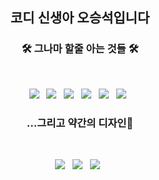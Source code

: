 <h2 align="center"><b>코디 신생아 오승석입니다</b></h3>

<h3 align="center"><b>🛠 그나마 할줄 아는 것들 🛠</b></h3>
</br>
<p align="center">
<img src="https://img.shields.io/badge/HTML5-E34F26?style=flat-square&logo=HTML5&logoColor=white"/></a> &nbsp
<img src="https://img.shields.io/badge/CSS3-1572B6?style=flat-square&logo=CSS3&logoColor=white"/></a> &nbsp
<img src="https://img.shields.io/badge/JavaScript-F7DF1E?style=flat-square&logo=JavaScript&logoColor=white"/></a> &nbsp
<img src="https://img.shields.io/badge/c-A8B9CC?style=flat-square&logo=c&logoColor=white"/></a> &nbsp 
<img src="https://img.shields.io/badge/c++-00599C?style=flat-square&logo=c%2B%2B&logoColor=white"/></a> &nbsp
<img src="https://img.shields.io/badge/React-61DAFB?style=flat-square&logo=React&logoColor=white"/></a> &nbsp 

<h3 align="center"><b>
  ...그리고 약간의 디자인🎨
  </b></h3>
</br>
<p align="center">
<img src="https://img.shields.io/badge/Adobe Illustrator-FF9A00?style=flat-square&logo=AdobeIllustrator&logoColor=white"/></a> &nbsp 
<img src="https://img.shields.io/badge/Adobe Photoshop-31A8FF?style=flat-square&logo=AdobePhotoshop&logoColor=white"/></a> &nbsp 
<img src="https://img.shields.io/badge/Adobe Xd-FF61F6?style=flat-square&logo=AdobeXD&logoColor=white"/></a> &nbsp 


